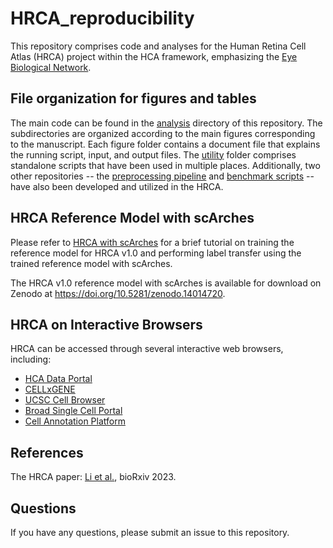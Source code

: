 # HRCA_reproducibility

This repository comprises code and analyses for the Human Retina Cell Atlas (HRCA) project within the HCA framework, emphasizing the [Eye Biological Network](https://www.humancellatlas.org/biological-networks/).

## File organization for figures and tables

The main code can be found in the [analysis](./analysis) directory of this repository. The subdirectories are organized according to the main figures corresponding to the manuscript. Each figure folder contains a document file that explains the running script, input, and output files. The [utility](./utility) folder comprises standalone scripts that have been used in multiple places. Additionally, two other repositories -- the [preprocessing pipeline](https://github.com/lijinbio/cellqc) and [benchmark scripts](https://github.com/theislab/HRCA-reproducibility) -- have also been developed and utilized in the HRCA.

## HRCA Reference Model with scArches

Please refer to [HRCA with scArches](./scArches) for a brief tutorial on training the reference model for HRCA v1.0 and performing label transfer using the trained reference model with scArches.

The HRCA v1.0 reference model with scArches is available for download on Zenodo at https://doi.org/10.5281/zenodo.14014720.

## HRCA on Interactive Browsers

HRCA can be accessed through several interactive web browsers, including:

- [HCA Data Portal](https://data.humancellatlas.dev.clevercanary.com/hca-bio-networks/eye)
- [CELLxGENE](https://cellxgene.cziscience.com/collections/4c6eaf5c-6d57-4c76-b1e9-60df8c655f1e)
- [UCSC Cell Browser](https://retina.cells.ucsc.edu)
- [Broad Single Cell Portal](https://singlecell.broadinstitute.org/single_cell/study/SCP2805)
- [Cell Annotation Platform](https://celltype.info/project/381)

## References

The HRCA paper: [Li et al.](https://doi.org/10.1101/2023.11.07.566105), bioRxiv 2023.

## Questions

If you have any questions, please submit an issue to this repository.

